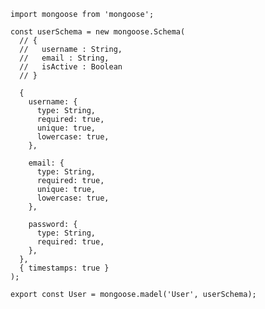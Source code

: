     import mongoose from 'mongoose';

    const userSchema = new mongoose.Schema(
      // {
      //   username : String,
      //   email : String,
      //   isActive : Boolean
      // }

      {
        username: {
          type: String,
          required: true,
          unique: true,
          lowercase: true,
        },

        email: {
          type: String,
          required: true,
          unique: true,
          lowercase: true,
        },

        password: {
          type: String,
          required: true,
        },
      },
      { timestamps: true }
    );

    export const User = mongoose.madel('User', userSchema);

